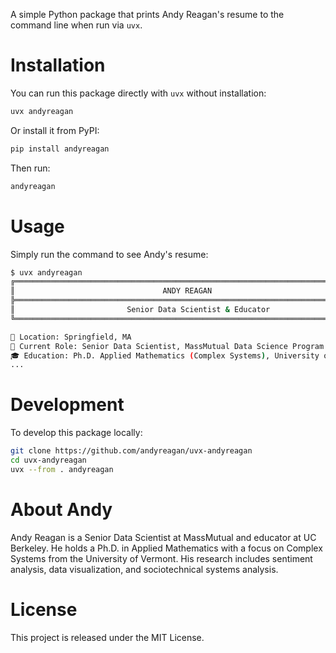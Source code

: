 A simple Python package that prints Andy Reagan\'s resume to the command
line when run via `uvx`.

# Installation

You can run this package directly with `uvx` without installation:

``` bash
uvx andyreagan
```

Or install it from PyPI:

``` bash
pip install andyreagan
```

Then run:

``` bash
andyreagan
```

# Usage

Simply run the command to see Andy\'s resume:

``` bash
$ uvx andyreagan
╔═══════════════════════════════════════════════════════════════════════════════╗
║                                 ANDY REAGAN                                   ║
╠═══════════════════════════════════════════════════════════════════════════════╣
║                         Senior Data Scientist & Educator                     ║
╚═══════════════════════════════════════════════════════════════════════════════╝

📍 Location: Springfield, MA
🏢 Current Role: Senior Data Scientist, MassMutual Data Science Program
🎓 Education: Ph.D. Applied Mathematics (Complex Systems), University of Vermont
...
```

# Development

To develop this package locally:

``` bash
git clone https://github.com/andyreagan/uvx-andyreagan
cd uvx-andyreagan
uvx --from . andyreagan
```

# About Andy

Andy Reagan is a Senior Data Scientist at MassMutual and educator at UC
Berkeley. He holds a Ph.D. in Applied Mathematics with a focus on
Complex Systems from the University of Vermont. His research includes
sentiment analysis, data visualization, and sociotechnical systems
analysis.

# License

This project is released under the MIT License.
